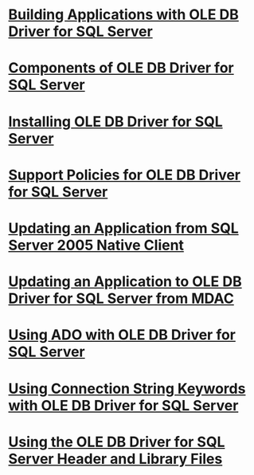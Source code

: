 # [Building Applications with OLE DB Driver for SQL Server](building-applications-with-oledb-driver-for-sql-server.md)
# [Components of OLE DB Driver for SQL Server](components-of-oledb-driver-for-sql-server.md)
# [Installing OLE DB Driver for SQL Server](installing-oledb-driver-for-sql-server.md)
# [Support Policies for OLE DB Driver for SQL Server](support-policies-for-oledb-driver-for-sql-server.md)
# [Updating an Application from SQL Server 2005 Native Client](updating-an-application-from-sql-server-2005-native-client.md)
# [Updating an Application to OLE DB Driver for SQL Server from MDAC](updating-an-application-to-oledb-driver-for-sql-server-from-mdac.md)
# [Using ADO with OLE DB Driver for SQL Server](using-ado-with-oledb-driver-for-sql-server.md)
# [Using Connection String Keywords with OLE DB Driver for SQL Server](using-connection-string-keywords-with-oledb-driver-for-sql-server.md)
# [Using the OLE DB Driver for SQL Server Header and Library Files](using-the-oledb-driver-for-sql-server-header-and-library-files.md)
